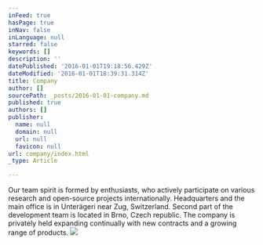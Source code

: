 ```yaml
---
inFeed: true
hasPage: true
inNav: false
inLanguage: null
starred: false
keywords: []
description: ''
datePublished: '2016-01-01T19:18:56.429Z'
dateModified: '2016-01-01T18:39:31.314Z'
title: Company
author: []
sourcePath: _posts/2016-01-01-company.md
published: true
authors: []
publisher:
  name: null
  domain: null
  url: null
  favicon: null
url: company/index.html
_type: Article

---
```

Our team spirit is formed by enthusiasts, who actively participate on various research and open-source projects internationally. Headquarters and the main office is in Unterägeri near Zug, Switzerland. Second part of the development team is located in Brno, Czech republic. The company is privately held expanding continually with new contracts and a growing range of products.
![](https://the-grid-user-content.s3-us-west-2.amazonaws.com/4644b485-6d05-419a-9c53-b6501da0ee55.jpg)